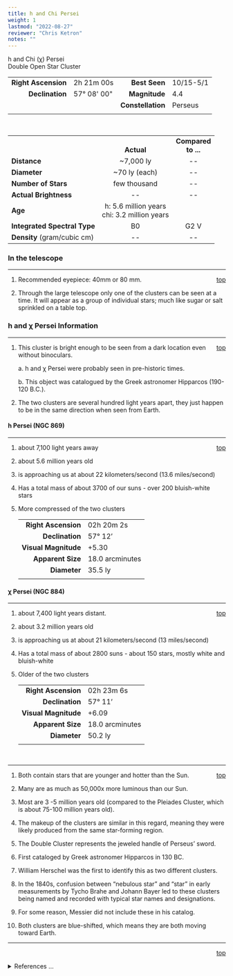 ```yaml
---
title: h and Chi Persei
weight: 1
lastmod: "2022-08-27"
reviewer: "Chris Ketron"
notes: ""
---
```


<script src="/js/whatsup.js"></script>
<script type="text/javascript">
	var objectName ="h and Chi Persei"
	var objectDesc ="Double Open Star Cluster<br/>NGC 869 and NGC 884<br/>in the Constellation<br/>Perseus"
	var objectImage="hxpersei.jpg"
</script>

<span style='float:right;'><div id=whatsup></div></span>

h and Chi (&chi;) Persei  
Double Open Star Cluster  

|   |   |   |   |
|--:|:--|--:|:--|
|**Right Ascension**|2h 21m 00s|**Best Seen**|10/15-5/1|
|**Declination**|57&deg; 08' 00"	|**Magnitude**|4.4|
|   |   |**Constellation**|Perseus|
|   |   |   |   |

<br/>

|   |   |   |
|---|:---:|:---:|
|   | <br/>**Actual**| **Compared<br/>to ...** |
|**Distance** | ~7,000 ly | -- |
|**Diameter** | ~70 ly (each) | -- |
|**Number of Stars**| few thousand | -- |
|**Actual Brightness**| -- | -- |
|**Age** | h: 5.6 million years<br/>chi: 3.2 million years |   |
|**Integrated Spectral Type** | B0 | G2 V |
|**Density** (gram/cubic cm) | -- | -- |

### In the telescope

---
<span style='float:right;'>[top](#)</span>

1.  Recommended eyepiece: 40mm or 80 mm.

2.  Through the large telescope only one of the clusters can be seen at a time.  It will appear as a group of individual stars; much like sugar or salt sprinkled on a table top.

### h and χ Persei Information

---
<span style='float:right;'>[top](#)</span>

1.  This cluster is bright enough to be seen from a dark location even without binoculars.

    a.	h and χ Persei were probably seen in pre-historic times.

    b.	This object was catalogued by the Greek astronomer Hipparcos (190-120 B.C.).

2.  The two clusters are several hundred light years apart, they just happen to be in the same direction when seen from Earth.
 
#### h Persei (NGC 869)

---
<span style='float:right;'>[top](#)</span>

1.	about 7,100 light years away  

1.	about 5.6 million years old  

1.	is approaching us at about 22 kilometers/second (13.6 miles/second)  

1.	Has a total mass of about 3700 of our suns - over 200 bluish-white stars  

1.  More compressed of the two clusters  

    |    |    |
    |---:|:---|
    |**Right Ascension** | 02h 20m 2s |
    |**Declination**     | 57&deg; 12’|
    |**Visual Magnitude**| +5.30      |
    |**Apparent Size**   | 18.0 arcminutes |
    |**Diameter**        | 35.5 ly |
    |    |    |


#### &chi; Persei (NGC 884)

---
<span style='float:right;'>[top](#)</span>

1.  about 7,400 light years distant.

1.  about 3.2 million years old

2.  is approaching us at about 21 kilometers/second (13 miles/second)

1.  Has a total mass of about 2800 suns - about 150 stars, mostly white and bluish-white

1.  Older of the two clusters

    |    |    |
    |---:|:---|
    |**Right Ascension** | 02h 23m 6s |
    |**Declination**     | 57&deg; 11’|
    |**Visual Magnitude**| +6.09      |
    |**Apparent Size**   | 18.0 arcminutes |
    |**Diameter**        | 50.2 ly |
    |    |    |

<br/>

---
<span style='float:right;'>[top](#)</span>

1.  Both contain stars that are younger and hotter than the Sun.

2.  Many are as much as 50,000x more luminous than our Sun.

3.  Most are 3 -5 million years old (compared to the Pleiades Cluster, which is about 75-100 million years old).

4.  The makeup of the clusters are similar in this regard, meaning they were likely produced from the same star-forming region.

5.  The Double Cluster represents the jeweled handle of Perseus’ sword.

6.  First cataloged by Greek astronomer Hipparcos in 130 BC.

7.  William Herschel was the first to identify this as two different clusters.

8.  In the 1840s, confusion between “nebulous star” and “star” in early measurements by Tycho Brahe and Johann Bayer led to these clusters being named and recorded with typical star names and designations.

9.  For some reason, Messier did not include these in his catalog.

10. Both clusters are blue-shifted, which means they are both moving toward Earth.

---
<span style='float:right;'>[top](#)</span>
<br/>
<details>
<summary>References ...</summary>

|   |   |   | 
|---|---|---|
|**Item**|**Updated**|**Notes**|
|Coordinates|2002-09-23|tweaked with SIMBAD and seds|
|Distance|2002-09-23|tweaked|
|Actual Brightness| -- |   |	
|Number of Stars|2002-09-23|left alone – can’t find support evidence|
|Diameter|2002-09-23|left alone – can’t find support evidence|
|Age|2002-09-23|left alone – can’t find support evidence|
|Integrated Spectral Type| -- |   |	
|Other information|2017-05-07|<https://apod.nasa.gov/apod/ap970129.html><br/><http://messier.seds.org/xtra/ngc/n0869.html><br/><http://adsabs.harvard.edu/abs/2002ApJ...576..880S>
</details>
